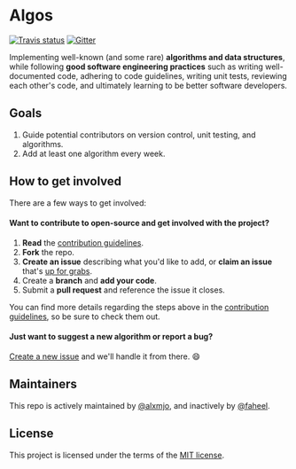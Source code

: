 # Algos

[![Travis status][travis-shield]][travis-link]
[![Gitter](https://img.shields.io/gitter/room/Algos/Algos.svg?style=for-the-badge)](https://gitter.im/Algos-f)

Implementing well-known (and some rare) **algorithms and data structures**, while following **good software engineering practices** such as writing well-documented code, adhering to code guidelines, writing unit tests, reviewing each other's code, and ultimately learning to be better software developers.

## Goals

1. Guide potential contributors on version control, unit testing, and algorithms.
1. Add at least one algorithm every week.

## How to get involved

There are a few ways to get involved:

#### Want to contribute to open-source and get involved with the project?

1. **Read** the [contribution guidelines][contrib-guide].
1. **Fork** the repo.
1. **Create an issue** describing what you'd like to add, or **claim an issue** that's [up for grabs][up-for-grabs].
1. Create a **branch** and **add your code**.
1. Submit a **pull request** and reference the issue it closes.

You can find more details regarding the steps above in the [contribution
guidelines][contrib-guide], so be sure to check them out.

#### Just want to suggest a new algorithm or report a bug? 

[Create a new issue](https://github.com/faheel/Algos/issues/new) and we'll
handle it from there. :smile:

## Maintainers

This repo is actively maintained by [@alxmjo](https://github.com/alxmjo), and inactively by [@faheel](https://github.com/faheel).

## License

This project is licensed under the terms of the [MIT license](LICENSE.md).

[travis-shield]: https://img.shields.io/travis/faheel/Algos.svg?style=for-the-badge
[travis-link]: https://travis-ci.org/faheel/Algos
[contrib-guide]: .github/CONTRIBUTING.md
[up-for-grabs]: https://github.com/faheel/Algos/labels/Up%20for%20grabs
